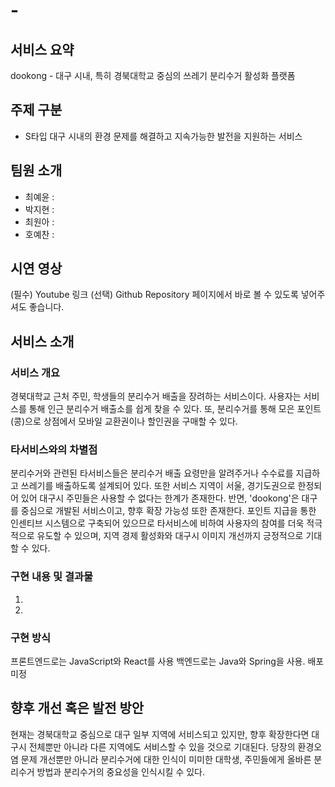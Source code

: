 # <ItriEone> - <dookong>
## 서비스 요약
dookong - 대구 시내, 특히 경북대학교 중심의 쓰레기 분리수거 활성화 플랫폼

## 주제 구분
-	S타입 대구 시내의 환경 문제를 해결하고 지속가능한 발전을 지원하는 서비스

## 팀원 소개
- 최예윤 :
- 박지현 :
- 최원아 :
- 호예찬 :

## 시연 영상
(필수) Youtube 링크
(선택) Github Repository 페이지에서 바로 볼 수 있도록 넣어주셔도 좋습니다.

## 서비스 소개
### 서비스 개요
경북대학교 근처 주민, 학생들의 분리수거 배출을 장려하는 서비스이다.
사용자는 서비스를 통해 인근 분리수거 배출소를 쉽게 찾을 수 있다.
또, 분리수거를 통해 모은 포인트(콩)으로 상점에서 모바일 교환권이나 할인권을 구매할 수 있다.

### 타서비스와의 차별점
분리수거와 관련된 타서비스들은 분리수거 배출 요령만을 알려주거나 수수료를 지급하고 쓰레기를 배출하도록 설계되어 있다. 또한 서비스 지역이 서울, 경기도권으로 한정되어 있어 대구시 주민들은 사용할 수 없다는 한계가 존재한다. 반면, 'dookong'은 대구를 중심으로 개발된 서비스이고, 향후 확장 가능성 또한 존재한다. 포인트 지급을 통한 인센티브 시스템으로 구축되어 있으므로 타서비스에 비하여 사용자의 참여를 더욱 적극적으로 유도할 수 있으며, 지역 경제 활성화와 대구시 이미지 개선까지 긍정적으로 기대할 수 있다.

### 구현 내용 및 결과물
1. 

2. 

### 구현 방식
프론트엔드로는 JavaScript와 React를 사용
백엔드로는 Java와 Spring을 사용. 배포 미정

## 향후 개선 혹은 발전 방안
현재는 경북대학교 중심으로 대구 일부 지역에 서비스되고 있지만, 향후 확장한다면 대구시 전체뿐만 아니라 다른 지역에도 서비스할 수 있을 것으로 기대된다. 당장의 환경오염 문제 개선뿐만 아니라 분리수거에 대한 인식이 미미한 대학생, 주민들에게 올바른 분리수거 방법과 분리수거의 중요성을 인식시킬 수 있다.
  


